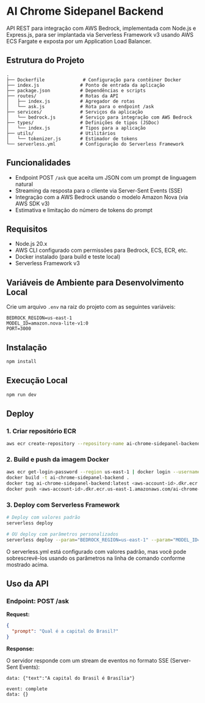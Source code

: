 # AI Chrome Sidepanel Backend

API REST para integração com AWS Bedrock, implementada com Node.js e Express.js, para ser implantada via Serverless Framework v3 usando AWS ECS Fargate e exposta por um Application Load Balancer.

## Estrutura do Projeto

```
.
├── Dockerfile              # Configuração para contêiner Docker
├── index.js               # Ponto de entrada da aplicação
├── package.json           # Dependências e scripts
├── routes/                # Rotas da API
│   ├── index.js           # Agregador de rotas
│   └── ask.js             # Rota para o endpoint /ask
├── services/              # Serviços da aplicação
│   └── bedrock.js         # Serviço para integração com AWS Bedrock
├── types/                 # Definições de tipos (JSDoc)
│   └── index.js           # Tipos para a aplicação
├── utils/                 # Utilitários
│   └── tokenizer.js       # Estimador de tokens
└── serverless.yml         # Configuração do Serverless Framework
```

## Funcionalidades

- Endpoint POST `/ask` que aceita um JSON com um prompt de linguagem natural
- Streaming da resposta para o cliente via Server-Sent Events (SSE)
- Integração com a AWS Bedrock usando o modelo Amazon Nova (via AWS SDK v3)
- Estimativa e limitação do número de tokens do prompt

## Requisitos

- Node.js 20.x
- AWS CLI configurado com permissões para Bedrock, ECS, ECR, etc.
- Docker instalado (para build e teste local)
- Serverless Framework v3

## Variáveis de Ambiente para Desenvolvimento Local

Crie um arquivo `.env` na raiz do projeto com as seguintes variáveis:

```
BEDROCK_REGION=us-east-1
MODEL_ID=amazon.nova-lite-v1:0
PORT=3000
```

## Instalação

```bash
npm install
```

## Execução Local

```bash
npm run dev
```

## Deploy

### 1. Criar repositório ECR

```bash
aws ecr create-repository --repository-name ai-chrome-sidepanel-backend
```

### 2. Build e push da imagem Docker

```bash
aws ecr get-login-password --region us-east-1 | docker login --username AWS --password-stdin <aws-account-id>.dkr.ecr.us-east-1.amazonaws.com
docker build -t ai-chrome-sidepanel-backend .
docker tag ai-chrome-sidepanel-backend:latest <aws-account-id>.dkr.ecr.us-east-1.amazonaws.com/ai-chrome-sidepanel-backend:latest
docker push <aws-account-id>.dkr.ecr.us-east-1.amazonaws.com/ai-chrome-sidepanel-backend:latest
```

### 3. Deploy com Serverless Framework

```bash
# Deploy com valores padrão
serverless deploy

# OU deploy com parâmetros personalizados
serverless deploy --param="BEDROCK_REGION=us-east-1" --param="MODEL_ID=amazon.nova-lite-v1:0" --param="ECR_REPOSITORY_URI=<aws-account-id>.dkr.ecr.us-east-1.amazonaws.com/ai-chrome-sidepanel-backend"
```

O serverless.yml está configurado com valores padrão, mas você pode sobrescrevê-los usando os parâmetros na linha de comando conforme mostrado acima.

## Uso da API

### Endpoint: POST /ask

**Request:**

```json
{
  "prompt": "Qual é a capital do Brasil?"
}
```

**Response:**

O servidor responde com um stream de eventos no formato SSE (Server-Sent Events):

```
data: {"text":"A capital do Brasil é Brasília"}

event: complete
data: {}
```
